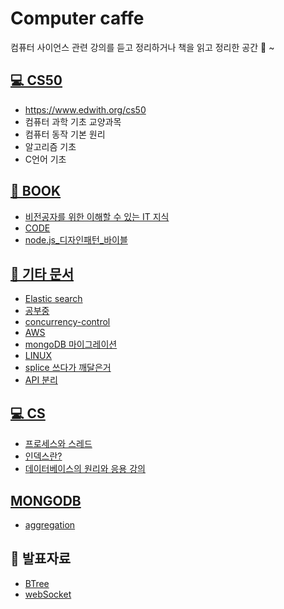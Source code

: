 # Computer caffe

컴퓨터 사이언스 관련 강의를 듣고 정리하거나
책을 읽고 정리한 공간 🍵 ~

## [💻 CS50](CS50/)
- https://www.edwith.org/cs50
- 컴퓨터 과학 기초 교양과목
- 컴퓨터 동작 기본 원리
- 알고리즘 기초
- C언어 기초

## [📗 BOOK](BOOK/)
- [비전공자를 위한 이해할 수 있는 IT 지식](BOOK/to_no_it.md)
- [CODE](BOOK/CODE.md)
- [node.js_디자인패턴_바이블](https://grizzly-ulna-184.notion.site/Node-js-b8aae83c3bc34b7fb04f224056ae9314)

## [📁 기타 문서](ETC/)
- [Elastic search](ETC/ElasticSearch/)
- [공부중](ETC/mult-thread-event-loop.md)
- [concurrency-control](ETC/concurrency-control.md)
- [AWS](AWS/readme.md)
- [mongoDB 마이그레이션](ETC/mongoDBmigration.md)
- [LINUX](LINUX/readme.md)
- [splice 쓰다가 깨달은거](ETC/splice.md)
- [API 분리](ETC/apisperate.md)

## [💻 CS](https://grizzly-ulna-184.notion.site/CS-168222fc602c4730a19ea85589304a2a)
- [프로세스와 스레드](https://grizzly-ulna-184.notion.site/6b863174791a489980ea98d53bdd9314)
- [인덱스란?](https://grizzly-ulna-184.notion.site/DB-8f881e721a7845b993fc87a136d48ca8)
- [데이터베이스의 원리와 응용 강의](https://grizzly-ulna-184.notion.site/cbe0896ac145481ea6680241353c025c)

## [MONGODB](/MONGO/)
- [aggregation](./MONGO//%EC%8B%9C%EC%9E%91%ED%95%98%EB%8A%94%20%EC%9D%B4%EB%93%A4%EC%9D%84%20%EC%9C%84%ED%95%9C%20mongoDB%20Aggregation%20%EA%B0%80%EC%9D%B4%207bb26f2a315544a9bb19779a0d5916cf.md)

## 🎤 발표자료
- [BTree](https://www.slideshare.net/dana238767/b-tree-index-250127455)
- [webSocket](https://www.slideshare.net/dana238767/websocket-250210076)

